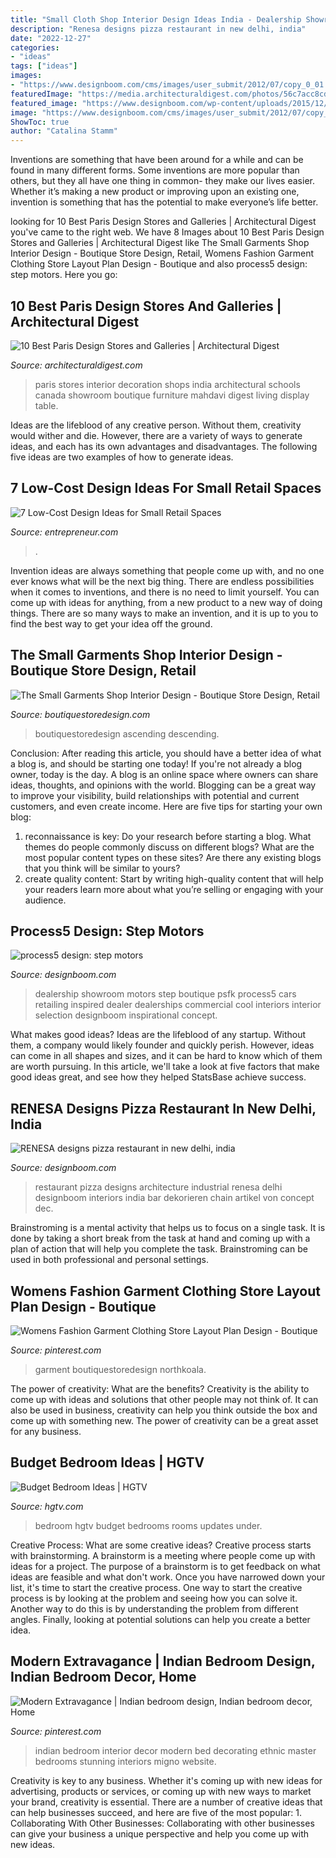 ```yaml
---
title: "Small Cloth Shop Interior Design Ideas India - Dealership Showroom Motors Step Boutique Psfk Process5 Cars Retailing Inspired Dealer Dealerships Commercial Cool Interiors Interior Selection Designboom Inspirational Concept"
description: "Renesa designs pizza restaurant in new delhi, india"
date: "2022-12-27"
categories:
- "ideas"
tags: ["ideas"]
images:
- "https://www.designboom.com/cms/images/user_submit/2012/07/copy_0_01.jpg"
featuredImage: "https://media.architecturaldigest.com/photos/56c7acc8cd3bcb326e99b4d6/master/w_400%2Cc_limit/IndiaMahdavi-Paris-Design-Shops-07.jpg"
featured_image: "https://www.designboom.com/wp-content/uploads/2015/12/renesa-architecture-design-interiors-instapizza-new-dehli-designboom-001-818x545.jpg"
image: "https://www.designboom.com/cms/images/user_submit/2012/07/copy_0_01.jpg"
ShowToc: true
author: "Catalina Stamm"
---
```



Inventions are something that have been around for a while and can be found in many different forms. Some inventions are more popular than others, but they all have one thing in common- they make our lives easier. Whether it’s making a new product or improving upon an existing one, invention is something that has the potential to make everyone’s life better.

	

		
looking for 10 Best Paris Design Stores and Galleries | Architectural Digest you've came to the right web. We have 8 Images about 10 Best Paris Design Stores and Galleries | Architectural Digest like The Small Garments Shop Interior Design - Boutique Store Design, Retail, Womens Fashion Garment Clothing Store Layout Plan Design - Boutique and also process5 design: step motors. Here you go:
		
    
## 10 Best Paris Design Stores And Galleries | Architectural Digest

<img loading=lazy src="https://media.architecturaldigest.com/photos/56c7acc8cd3bcb326e99b4d6/master/w_400%2Cc_limit/IndiaMahdavi-Paris-Design-Shops-07.jpg" onerror="this.onerror=null;this.src='https://tse2.mm.bing.net/th?id=OIP.abVm0GufQ1JcGfTXVjuYLQAAAA&amp;pid=15.1';" alt="10 Best Paris Design Stores and Galleries | Architectural Digest">

_Source: architecturaldigest.com_

>paris stores interior decoration shops india architectural schools canada showroom boutique furniture mahdavi digest living display table. 

	

Ideas are the lifeblood of any creative person. Without them, creativity would wither and die. However, there are a variety of ways to generate ideas, and each has its own advantages and disadvantages. The following five ideas are two examples of how to generate ideas.

    
## 7 Low-Cost Design Ideas For Small Retail Spaces

<img loading=lazy src="https://assets.entrepreneur.com/content/3x2/2000/7-low-cost-design-ideas-small-retail-spaces-cocobolo.jpg" onerror="this.onerror=null;this.src='https://tse1.mm.bing.net/th?id=OIP.Bupc3NsQacgNhR2NzZv90QHaE8&amp;pid=15.1';" alt="7 Low-Cost Design Ideas for Small Retail Spaces">

_Source: entrepreneur.com_

>. 

	

Invention ideas are always something that people come up with, and no one ever knows what will be the next big thing. There are endless possibilities when it comes to inventions, and there is no need to limit yourself. You can come up with ideas for anything, from a new product to a new way of doing things. There are so many ways to make an invention, and it is up to you to find the best way to get your idea off the ground.

    
## The Small Garments Shop Interior Design - Boutique Store Design, Retail

<img loading=lazy src="https://boutiquestoredesign.com/wp-content/uploads/2018/09/great-ladies-fashion-garment-shop-interior-display-furniture-5-1249x833.jpg" onerror="this.onerror=null;this.src='https://tse3.mm.bing.net/th?id=OIP.EKhsyWxASDaZs4iafMrLNwHaE8&amp;pid=15.1';" alt="The Small Garments Shop Interior Design - Boutique Store Design, Retail">

_Source: boutiquestoredesign.com_

>boutiquestoredesign ascending descending. 

	

Conclusion: After reading this article, you should have a better idea of what a blog is, and should be starting one today!
If you're not already a blog owner, today is the day. A blog is an online space where owners can share ideas, thoughts, and opinions with the world. Blogging can be a great way to improve your visibility, build relationships with potential and current customers, and even create income. Here are five tips for starting your own blog: 
1. reconnaissance is key: Do your research before starting a blog. What themes do people commonly discuss on different blogs? What are the most popular content types on these sites? Are there any existing blogs that you think will be similar to yours? 
2. create quality content: Start by writing high-quality content that will help your readers learn more about what you’re selling or engaging with your audience.

    
## Process5 Design: Step Motors

<img loading=lazy src="https://www.designboom.com/cms/images/user_submit/2012/07/copy_0_01.jpg" onerror="this.onerror=null;this.src='https://tse4.mm.bing.net/th?id=OIP.is9SpLdVswKyF52M9aj6mwHaE8&amp;pid=15.1';" alt="process5 design: step motors">

_Source: designboom.com_

>dealership showroom motors step boutique psfk process5 cars retailing inspired dealer dealerships commercial cool interiors interior selection designboom inspirational concept. 

	

What makes good ideas?
Ideas are the lifeblood of any startup. Without them, a company would likely founder and quickly perish. However, ideas can come in all shapes and sizes, and it can be hard to know which of them are worth pursuing. In this article, we'll take a look at five factors that make good ideas great, and see how they helped StatsBase achieve success.

    
## RENESA Designs Pizza Restaurant In New Delhi, India

<img loading=lazy src="https://www.designboom.com/wp-content/uploads/2015/12/renesa-architecture-design-interiors-instapizza-new-dehli-designboom-001-818x545.jpg" onerror="this.onerror=null;this.src='https://tse2.mm.bing.net/th?id=OIP.R6BOGjWpL2btRRlaWVsveQHaE7&amp;pid=15.1';" alt="RENESA designs pizza restaurant in new delhi, india">

_Source: designboom.com_

>restaurant pizza designs architecture industrial renesa delhi designboom interiors india bar dekorieren chain artikel von concept dec. 

	

Brainstroming is a mental activity that helps us to focus on a single task. It is done by taking a short break from the task at hand and coming up with a plan of action that will help you complete the task. Brainstroming can be used in both professional and personal settings.

    
## Womens Fashion Garment Clothing Store Layout Plan Design - Boutique

<img loading=lazy src="https://i.pinimg.com/originals/9f/15/7e/9f157e6c71518598080452ecf29ca2e1.jpg" onerror="this.onerror=null;this.src='https://tse1.mm.bing.net/th?id=OIP.96J_KnP1xCwR2a_Yt7WXhAHaEH&amp;pid=15.1';" alt="Womens Fashion Garment Clothing Store Layout Plan Design - Boutique">

_Source: pinterest.com_

>garment boutiquestoredesign northkoala. 

	

The power of creativity: What are the benefits?
Creativity is the ability to come up with ideas and solutions that other people may not think of. It can also be used in business, creativity can help you think outside the box and come up with something new. The power of creativity can be a great asset for any business.

    
## Budget Bedroom Ideas | HGTV

<img loading=lazy src="http://hgtvhome.sndimg.com/content/dam/images/hgtv/fullset/2010/9/3/0/CI-Kreme-Life_Wallpaper-Bedroom_s3x4.jpg.rend.hgtvcom.616.822.jpeg" onerror="this.onerror=null;this.src='https://tse2.mm.bing.net/th?id=OIP.u3IGXcmAObWUyWgl4ba4vQHaJ4&amp;pid=15.1';" alt="Budget Bedroom Ideas | HGTV">

_Source: hgtv.com_

>bedroom hgtv budget bedrooms rooms updates under. 

	

Creative Process: What are some creative ideas?
Creative process starts with brainstorming. A brainstorm is a meeting where people come up with ideas for a project. The purpose of a brainstorm is to get feedback on what ideas are feasible and what don't work. Once you have narrowed down your list, it's time to start the creative process.
One way to start the creative process is by looking at the problem and seeing how you can solve it. Another way to do this is by understanding the problem from different angles. Finally, looking at potential solutions can help you create a better idea.

    
## Modern Extravagance | Indian Bedroom Design, Indian Bedroom Decor, Home

<img loading=lazy src="https://i.pinimg.com/originals/67/05/56/670556fcff589d4d2d933544d97e12c2.jpg" onerror="this.onerror=null;this.src='https://tse4.mm.bing.net/th?id=OIP.e8wUz-beMke1OScFb6OrbgAAAA&amp;pid=15.1';" alt="Modern Extravagance | Indian bedroom design, Indian bedroom decor, Home">

_Source: pinterest.com_

>indian bedroom interior decor modern bed decorating ethnic master bedrooms stunning interiors migno website. 

	

Creativity is key to any business. Whether it's coming up with new ideas for advertising, products or services, or coming up with new ways to market your brand, creativity is essential. There are a number of creative ideas that can help businesses succeed, and here are five of the most popular: 1. Collaborating With Other Businesses: Collaborating with other businesses can give your business a unique perspective and help you come up with new ideas.

